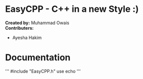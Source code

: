 # EasyCPP - C++ in a new Style :)

__Created by:__ Muhammad Owais \
**Contributers:**
- Ayesha Hakim

# Documentation

'''
#include "EasyCPP.h"
use echo
'''
